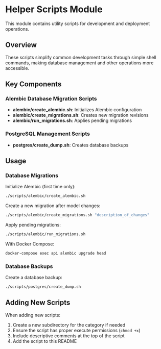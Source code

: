 # Helper Scripts Module

This module contains utility scripts for development and deployment operations.

## Overview

These scripts simplify common development tasks through simple shell commands, making database management and other operations more accessible.

## Key Components

### Alembic Database Migration Scripts

- **alembic/create_alembic.sh**: Initializes Alembic configuration
- **alembic/create_migrations.sh**: Creates new migration revisions
- **alembic/run_migrations.sh**: Applies pending migrations

### PostgreSQL Management Scripts

- **postgres/create_dump.sh**: Creates database backups

## Usage

### Database Migrations

Initialize Alembic (first time only):
```bash
./scripts/alembic/create_alembic.sh
```

Create a new migration after model changes:
```bash
./scripts/alembic/create_migrations.sh "description_of_changes"
```

Apply pending migrations:
```bash
./scripts/alembic/run_migrations.sh
```

With Docker Compose:
```bash
docker-compose exec api alembic upgrade head
```

### Database Backups

Create a database backup:
```bash
./scripts/postgres/create_dump.sh
```

## Adding New Scripts

When adding new scripts:
1. Create a new subdirectory for the category if needed
2. Ensure the script has proper execute permissions (`chmod +x`)
3. Include descriptive comments at the top of the script
4. Add the script to this README